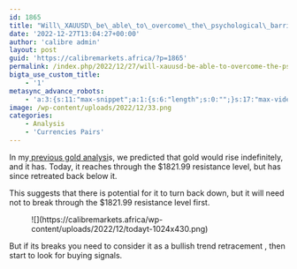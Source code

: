 ```yaml
---
id: 1865
title: "Will\_XAUUSD\_be\_able\_to\_overcome\_the\_psychological\_barrier?"
date: '2022-12-27T13:04:27+00:00'
author: 'calibre admin'
layout: post
guid: 'https://calibremarkets.africa/?p=1865'
permalink: /index.php/2022/12/27/will-xauusd-be-able-to-overcome-the-psychological-barrier/
bigta_use_custom_title:
    - '1'
metasync_advance_robots:
    - 'a:3:{s:11:"max-snippet";a:1:{s:6:"length";s:0:"";}s:17:"max-video-preview";a:1:{s:6:"length";s:0:"";}s:17:"max-image-preview";a:1:{s:6:"length";s:5:"large";}}'
image: /wp-content/uploads/2022/12/33.png
categories:
    - Analysis
    - 'Currencies Pairs'
---
```


In my[ previous gold analysi](https://calibremarkets.africa/index.php/2022/12/25/xauusd-could-still-increase-till-1812-per-ounce/)s, we predicted that gold would rise indefinitely, and it has. Today, it reaches through the $1821.99 resistance level, but has since retreated back below it.

This suggests that there is potential for it to turn back down, but it will need not to break through the $1821.99 resistance level first.

<figure class="wp-block-image size-large">![](https://calibremarkets.africa/wp-content/uploads/2022/12/todayt-1024x430.png)</figure>But if its breaks you need to consider it as a bullish trend retracement , then start to look for buying signals.